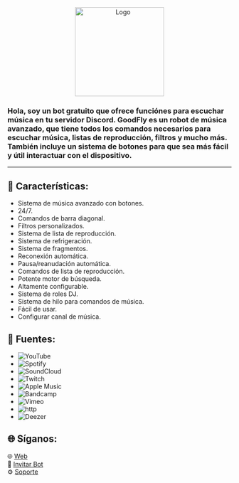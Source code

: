 <center><img src"https://i.imgur.com/MlRMOME.mp4" height="450"></img></center>

<p align="center">
        <img src="https://i.imgur.com/MlRMOME.mp4" alt="Logo" width="200" height="200">
    </p>

<h3>Hola, soy un bot gratuito que ofrece funciónes para escuchar música en tu servidor Discord. GoodFly es un robot de música avanzado, que tiene todos los comandos necesarios para escuchar música, listas de reproducción, filtros y mucho más.
También incluye un sistema de botones para que sea más fácil y útil interactuar con el dispositivo.</h3>
<hr>

## 💎 Características:

- Sistema de música avanzado con botones.
- 24/7.
- Comandos de barra diagonal.
- Filtros personalizados.
- Sistema de lista de reproducción.
- Sistema de refrigeración.
- Sistema de fragmentos.
- Reconexión automática.
- Pausa/reanudación automática.
- Comandos de lista de reproducción.
- Potente motor de búsqueda.
- Altamente configurable.
- Sistema de roles DJ.
- Sistema de hilo para comandos de música.
- Fácil de usar.
- Configurar canal de música.
  
## 🔻 Fuentes:

-   ![YouTube](https://img.shields.io/badge/YouTube-FF0000?style=plastic&logo=youtube&logoColor=white)
-   ![Spotify](https://img.shields.io/badge/Spotify-1ED760?style=plastic&logo=spotify&logoColor=white)
-   ![SoundCloud](https://img.shields.io/badge/SoundCloud-FF3300?style=plastic&logo=soundcloud&logoColor=white)
-   ![Twitch](https://img.shields.io/badge/Twitch-9146FF?style=plastic&logo=twitch&logoColor=white)
-   ![Apple Music](https://img.shields.io/badge/Apple%20Music-000000?style=plastic&logo=apple-music&logoColor=white)
-   ![Bandcamp](https://img.shields.io/badge/Bandcamp-629AA9?style=plastic&logo=bandcamp&logoColor=white)
-   ![Vimeo](https://img.shields.io/badge/Vimeo-1AB7EA?style=plastic&logo=vimeo&logoColor=white)
-   ![http](https://img.shields.io/badge/http-FFA500?style=plastic&logo=http&logoColor=white)
-   ![Deezer](https://img.shields.io/badge/Deezer-FF0000?style=plastic&logo=deezer&logoColor=white)

## 🌐 Síganos:

🌐 [Web](https://goodflyapp.com/)
<br>
🔗 [Invitar Bot](https://discord.com/oauth2/authorize?client_id=881631194008145940&scope=bot&permissions=285618564112)
<br>
⚙️ [Soporte](https://discord.com/channels/@me/732001248198393948)
